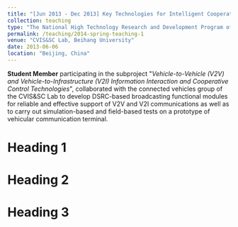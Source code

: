 ```yaml
---
title: "[Jun 2013 - Dec 2013] Key Technologies for Intelligent Cooperative Vehicle-Infrastructure Systems"
collection: teaching
type: "The National High Technology Research and Development Program of China (863 Program)"
permalink: /teaching/2014-spring-teaching-1
venue: "CVIS&SC Lab, Beihang University"
date: 2013-06-06
location: "Beijing, China"
---
```


**Student Member** participating in the subproject "*Vehicle-to-Vehicle (V2V) and Vehicle-to-Infrastructure (V2I) Information Interaction and Cooperative Control Technologies*", collaborated with the connected vehicles group of the CVIS&SC Lab to develop DSRC-based broadcasting functional modules for reliable and effective support of V2V and V2I communications as well as to carry out simulation-based and field-based tests on a prototype of vehicular communication terminal.

Heading 1
======

Heading 2
======

Heading 3
======
